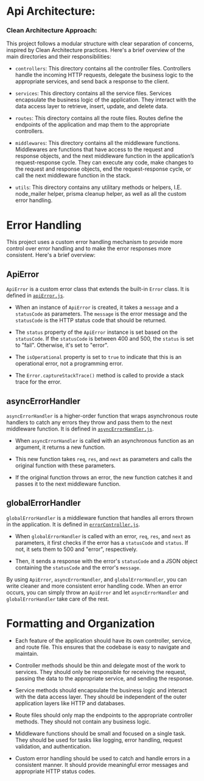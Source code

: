 # Api Architecture:

### Clean Architecture Approach:

This project follows a modular structure with clear separation of concerns, inspired by Clean Architecture practices. Here's a brief overview of the main directories and their responsibilities:

- `controllers`: This directory contains all the controller files. Controllers handle the incoming HTTP requests, delegate the business logic to the appropriate services, and send back a response to the client.

- `services`: This directory contains all the service files. Services encapsulate the business logic of the application. They interact with the data access layer to retrieve, insert, update, and delete data.

- `routes`: This directory contains all the route files. Routes define the endpoints of the application and map them to the appropriate controllers.

- `middlewares`: This directory contains all the middleware functions. Middlewares are functions that have access to the request and response objects, and the next middleware function in the application’s request-response cycle. They can execute any code, make changes to the request and response objects, end the request-response cycle, or call the next middleware function in the stack.

- `utils`: This directory contains any utilitary methods or helpers, I.E. node_mailer helper, prisma cleanup helper, as well as all the custom error handling.

# Error Handling

This project uses a custom error handling mechanism to provide more control over error handling and to make the error responses more consistent. Here's a brief overview:

## ApiError

`ApiError` is a custom error class that extends the built-in `Error` class. It is defined in [`apiError.js`](app/server/src/utils/apiError.js). 

- When an instance of `ApiError` is created, it takes a `message` and a `statusCode` as parameters. The `message` is the error message and the `statusCode` is the HTTP status code that should be returned.

- The `status` property of the `ApiError` instance is set based on the `statusCode`. If the `statusCode` is between 400 and 500, the `status` is set to "fail". Otherwise, it's set to "error".

- The `isOperational` property is set to `true` to indicate that this is an operational error, not a programming error.

- The `Error.captureStackTrace()` method is called to provide a stack trace for the error.

## asyncErrorHandler

`asyncErrorHandler` is a higher-order function that wraps asynchronous route handlers to catch any errors they throw and pass them to the next middleware function. It is defined in [`asyncErrorHandler.js`](app/server/src/utils/asyncErrorHandler.js).

- When `asyncErrorHandler` is called with an asynchronous function as an argument, it returns a new function.

- This new function takes `req`, `res`, and `next` as parameters and calls the original function with these parameters.

- If the original function throws an error, the new function catches it and passes it to the next middleware function.

## globalErrorHandler

`globalErrorHandler` is a middleware function that handles all errors thrown in the application. It is defined in [`errorController.js`](app/server/src/controllers/errorController.js).

- When `globalErrorHandler` is called with an error, `req`, `res`, and `next` as parameters, it first checks if the error has a `statusCode` and `status`. If not, it sets them to 500 and "error", respectively.

- Then, it sends a response with the error's `statusCode` and a JSON object containing the `statusCode` and the error's `message`.

By using `ApiError`, `asyncErrorHandler`, and `globalErrorHandler`, you can write cleaner and more consistent error handling code. When an error occurs, you can simply throw an `ApiError` and let `asyncErrorHandler` and `globalErrorHandler` take care of the rest.

# Formatting and Organization

- Each feature of the application should have its own controller, service, and route file. This ensures that the codebase is easy to navigate and maintain.

- Controller methods should be thin and delegate most of the work to services. They should only be responsible for receiving the request, passing the data to the appropriate service, and sending the response.

- Service methods should encapsulate the business logic and interact with the data access layer. They should be independent of the outer application layers like HTTP and databases.

- Route files should only map the endpoints to the appropriate controller methods. They should not contain any business logic.

- Middleware functions should be small and focused on a single task. They should be used for tasks like logging, error handling, request validation, and authentication.

- Custom error handling should be used to catch and handle errors in a consistent manner. It should provide meaningful error messages and appropriate HTTP status codes.

